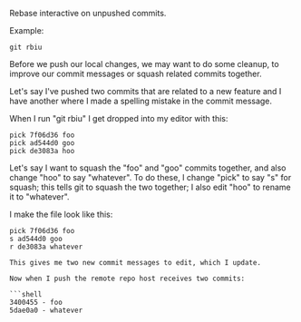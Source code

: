 Rebase interactive on unpushed commits.

Example:

```shell
git rbiu
```

Before we push our local changes, we may want to do some cleanup,
to improve our commit messages or squash related commits together.

Let's say I've pushed two commits that are related to a new feature and
I have another where I made a spelling mistake in the commit message.

When I run "git rbiu" I get dropped into my editor with this:

```shell
pick 7f06d36 foo
pick ad544d0 goo
pick de3083a hoo
```

Let's say I want to squash the "foo" and "goo" commits together,
and also change "hoo" to say "whatever". To do these, I change "pick"
to say "s" for squash; this tells git to squash the two together;
I also edit "hoo" to rename it to "whatever".

I make the file look like this:

```shell
pick 7f06d36 foo
s ad544d0 goo
r de3083a whatever

This gives me two new commit messages to edit, which I update.

Now when I push the remote repo host receives two commits:

```shell
3400455 - foo
5dae0a0 - whatever
```

